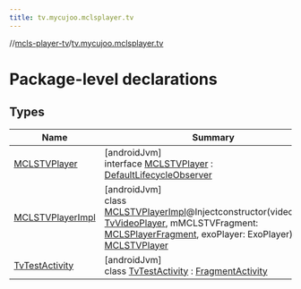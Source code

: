```yaml
---
title: tv.mycujoo.mclsplayer.tv
---
```

//[mcls-player-tv](../../index.html)/[tv.mycujoo.mclsplayer.tv](index.html)



# Package-level declarations



## Types


| Name | Summary |
|---|---|
| [MCLSTVPlayer](-m-c-l-s-t-v-player/index.html) | [androidJvm]<br>interface [MCLSTVPlayer](-m-c-l-s-t-v-player/index.html) : [DefaultLifecycleObserver](https://developer.android.com/reference/kotlin/androidx/lifecycle/DefaultLifecycleObserver.html) |
| [MCLSTVPlayerImpl](-m-c-l-s-t-v-player-impl/index.html) | [androidJvm]<br>class [MCLSTVPlayerImpl](-m-c-l-s-t-v-player-impl/index.html)@Injectconstructor(videoPlayer: [TvVideoPlayer](../tv.mycujoo.mclsplayer.tv.player/-tv-video-player/index.html), mMCLSTVFragment: [MCLSPlayerFragment](../tv.mycujoo.mclsplayer.tv.ui/-m-c-l-s-player-fragment/index.html), exoPlayer: ExoPlayer) : [MCLSTVPlayer](-m-c-l-s-t-v-player/index.html) |
| [TvTestActivity](-tv-test-activity/index.html) | [androidJvm]<br>class [TvTestActivity](-tv-test-activity/index.html) : [FragmentActivity](https://developer.android.com/reference/kotlin/androidx/fragment/app/FragmentActivity.html) |

